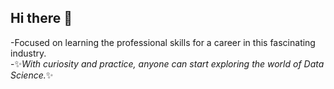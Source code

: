## Hi there 👋
-Focused on learning the professional skills for a career in this fascinating industry.\
-✨*With curiosity and practice, anyone can start exploring the world of Data Science.*✨
<!--
**LeonardStepto/LeonardStepto** is a ✨ _special_ ✨ repository because its `README.md` (this file) appears on your GitHub profile.

Here are some ideas to get you started:

- 🔭 I’m currently working on ...
- 🌱 I’m currently learning ...
- 👯 I’m looking to collaborate on ...
- 🤔 I’m looking for help with ...
- 💬 Ask me about ...
- 📫 How to reach me: ...
- 😄 Pronouns: ...
- ⚡ Fun fact: ...
-->
